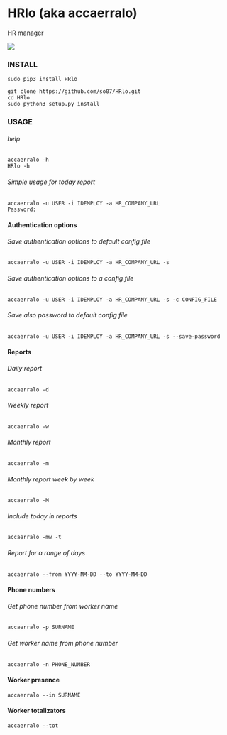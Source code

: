 # HRlo (aka accaerralo)

HR manager

[![](https://raw.githubusercontent.com/wiki/so07/HRlo/zucchetti.png)](https://www.youtube.com/watch?v=8Cfo06DvA5M)

### INSTALL
```
sudo pip3 install HRlo
```

```
git clone https://github.com/so07/HRlo.git
cd HRlo
sudo python3 setup.py install
```

### USAGE

###### help
```
accaerralo -h 
HRlo -h
```

###### Simple usage for today report
```
accaerralo -u USER -i IDEMPLOY -a HR_COMPANY_URL
Password:
```


#### Authentication options

###### Save authentication options to default config file
```
accaerralo -u USER -i IDEMPLOY -a HR_COMPANY_URL -s
```
###### Save authentication options to a config file
```
accaerralo -u USER -i IDEMPLOY -a HR_COMPANY_URL -s -c CONFIG_FILE
```
###### Save also password to default config file
```
accaerralo -u USER -i IDEMPLOY -a HR_COMPANY_URL -s --save-password
```

#### Reports

###### Daily report
```
accaerralo -d
```
###### Weekly report
```
accaerralo -w
```
###### Monthly report
```
accaerralo -m
```
###### Monthly report week by week
```
accaerralo -M
```
###### Include today in reports
```
accaerralo -mw -t
```
###### Report for a range of days
```
accaerralo --from YYYY-MM-DD --to YYYY-MM-DD
```

#### Phone numbers

###### Get phone number from worker name
```
accaerralo -p SURNAME
```

###### Get worker name from phone number
```
accaerralo -n PHONE_NUMBER
```

#### Worker presence

```
accaerralo --in SURNAME
```

#### Worker totalizators

```
accaerralo --tot
```
